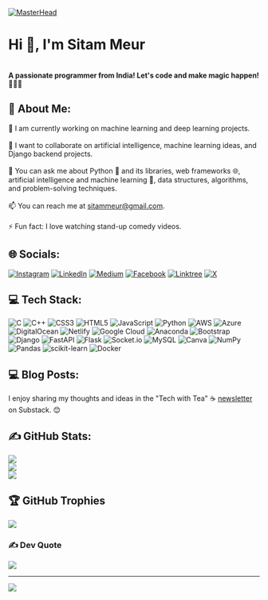 [![MasterHead](https://img.freepik.com/free-vector/artificial-intelligence-linkedin-banner-template_23-2150360356.jpg?t=st=1724255357~exp=1724258957~hmac=e11025caa1182285b2dc19aff11e13a51f0393ae11b7ace573514e8276b79e04&w=1380)]()
<h1 align="left">Hi 👋, I'm Sitam Meur</h1>
<br align="left"><strong>A passionate programmer from India! Let's code and make magic happen! 🚀🇮🇳</strong></br>
<!-- <img align="center" alt="Coding" width="400" src="https://thumbs.gfycat.com/ExemplaryFairFeline-max-1mb.gif"> -->

## 💫 About Me:
🔭 I am currently working on machine learning and deep learning projects.<br><br>👯 I want to collaborate on artificial intelligence, machine learning ideas, and Django backend projects.<br><br>💬 You can ask me about Python 🐍 and its libraries, web frameworks 🌐, artificial intelligence and machine learning 🤖, data structures, algorithms, and problem-solving techniques.<br><br>📫 You can reach me at sitammeur@gmail.com.<br><br>⚡ Fun fact: I love watching stand-up comedy videos.


## 🌐 Socials:
[![Instagram](https://img.shields.io/badge/Instagram-%23E4405F.svg?logo=Instagram&logoColor=white)](https://instagram.com/sitammeur3) [![LinkedIn](https://img.shields.io/badge/LinkedIn-%230077B5.svg?logo=linkedin&logoColor=white)](https://linkedin.com/in/sitammeur) [![Medium](https://img.shields.io/badge/Medium-12100E?logo=medium&logoColor=white)](https://medium.com/@sitammeur) [![Facebook](https://img.shields.io/badge/Facebook-%23B92B27.svg?logo=Facebook&logoColor=white)](https://www.facebook.com/profile.php?id=100084308359740) [![Linktree](https://img.shields.io/badge/-Linktree-FE7A16?logo=Linktree&logoColor=white)](https://linktr.ee/sitammeur) [![X](https://img.shields.io/badge/X-%231DA1F2.svg?logo=X&logoColor=white)](https://twitter.com/sitammeur)

## 💻 Tech Stack:
![C](https://img.shields.io/badge/c-%2300599C.svg?style=for-the-badge&logo=c&logoColor=white) ![C++](https://img.shields.io/badge/c++-%2300599C.svg?style=for-the-badge&logo=c%2B%2B&logoColor=white) ![CSS3](https://img.shields.io/badge/css3-%231572B6.svg?style=for-the-badge&logo=css3&logoColor=white) ![HTML5](https://img.shields.io/badge/html5-%23E34F26.svg?style=for-the-badge&logo=html5&logoColor=white) ![JavaScript](https://img.shields.io/badge/javascript-%23323330.svg?style=for-the-badge&logo=javascript&logoColor=%23F7DF1E) ![Python](https://img.shields.io/badge/python-3670A0?style=for-the-badge&logo=python&logoColor=ffdd54) ![AWS](https://img.shields.io/badge/AWS-%23FF9900.svg?style=for-the-badge&logo=amazon-aws&logoColor=white) ![Azure](https://img.shields.io/badge/azure-%230072C6.svg?style=for-the-badge&logo=azure-devops&logoColor=white) ![DigitalOcean](https://img.shields.io/badge/DigitalOcean-%230167ff.svg?style=for-the-badge&logo=digitalOcean&logoColor=white) ![Netlify](https://img.shields.io/badge/netlify-%23000000.svg?style=for-the-badge&logo=netlify&logoColor=#00C7B7) ![Google Cloud](https://img.shields.io/badge/Google%20Cloud-%234285F4.svg?style=for-the-badge&logo=google-cloud&logoColor=white) ![Anaconda](https://img.shields.io/badge/Anaconda-%2344A833.svg?style=for-the-badge&logo=anaconda&logoColor=white) ![Bootstrap](https://img.shields.io/badge/bootstrap-%23563D7C.svg?style=for-the-badge&logo=bootstrap&logoColor=white) ![Django](https://img.shields.io/badge/django-%23092E20.svg?style=for-the-badge&logo=django&logoColor=white) ![FastAPI](https://img.shields.io/badge/FastAPI-005571?style=for-the-badge&logo=fastapi) ![Flask](https://img.shields.io/badge/flask-%23000.svg?style=for-the-badge&logo=flask&logoColor=white) ![Socket.io](https://img.shields.io/badge/Socket.io-black?style=for-the-badge&logo=socket.io&badgeColor=010101) ![MySQL](https://img.shields.io/badge/mysql-%2300f.svg?style=for-the-badge&logo=mysql&logoColor=white) ![Canva](https://img.shields.io/badge/Canva-%2300C4CC.svg?style=for-the-badge&logo=Canva&logoColor=white) ![NumPy](https://img.shields.io/badge/numpy-%23013243.svg?style=for-the-badge&logo=numpy&logoColor=white) ![Pandas](https://img.shields.io/badge/pandas-%23150458.svg?style=for-the-badge&logo=pandas&logoColor=white) ![scikit-learn](https://img.shields.io/badge/scikit--learn-%23F7931E.svg?style=for-the-badge&logo=scikit-learn&logoColor=white) ![Docker](https://img.shields.io/badge/docker-%230db7ed.svg?style=for-the-badge&logo=docker&logoColor=white)

## 💻 Blog Posts:
<!-- BLOG-POST-LIST:START -->
I enjoy sharing my thoughts and ideas in the "Tech with Tea" ☕ [newsletter](https://avirupnandi.substack.com/) on Substack. 😊
<!-- BLOG-POST-LIST:END -->


## ✍️ GitHub Stats:
![](https://github-readme-stats.vercel.app/api?username=sitamgithub-MSIT&theme=chartreuse-dark&hide_border=false&include_all_commits=true&count_private=true)<br/>
![](https://github-readme-streak-stats.herokuapp.com/?user=sitamgithub-MSIT&theme=chartreuse-dark&hide_border=false)<br/>
![](https://github-readme-stats.vercel.app/api/top-langs/?username=sitamgithub-MSIT&theme=chartreuse-dark&hide_border=false&include_all_commits=true&count_private=true&layout=compact)


## 🏆 GitHub Trophies
![](https://github-profile-trophy.vercel.app/?username=sitamgithub-MSIT&theme=radical&no-frame=false&no-bg=false&margin-w=4)

### ✍️ Dev Quote

![](https://quotes-github-readme.vercel.app/api?type=horizontal&theme=radical)

---
[![](https://visitcount.itsvg.in/api?id=sitamgithub-MSIT&icon=0&color=0)](https://visitcount.itsvg.in)
